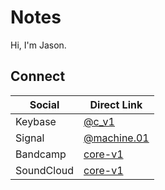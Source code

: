 <body>
  <h1>Notes</h1>
  Hi, I'm Jason.
    <h2>Connect</h2>
    <table>
        <thead>
            <tr>
                <th>Social</th>
                <th>Direct Link</th>
            </tr>
        </thead>
        <tbody>
            <tr>
                      <td align="left">Keybase</td>
                <td align="left"><a href="https://keybase.io/c_v1" rel="nofollow">@c_v1</a></td>
            </tr>
            <tr>
                <td align="left">Signal</td>
                <td align="left"><a href="https://signal.me/#eu/machine.01" rel="nofollow">@machine.01</a></td>
            </tr>
            <tr>
                <td align="left">Bandcamp</td>
                <td align="left"><a href="https://bandcamp.com/core-v1" rel="nofollow">core-v1</a></td>
            </tr>
             <tr>
                <td align="left">SoundCloud</td>
                <td><a href="https://soundcloud.com/core-v1" rel="nofollow">core-v1</a></td>
            </tr>
        </tbody>
    </table>
</body>
